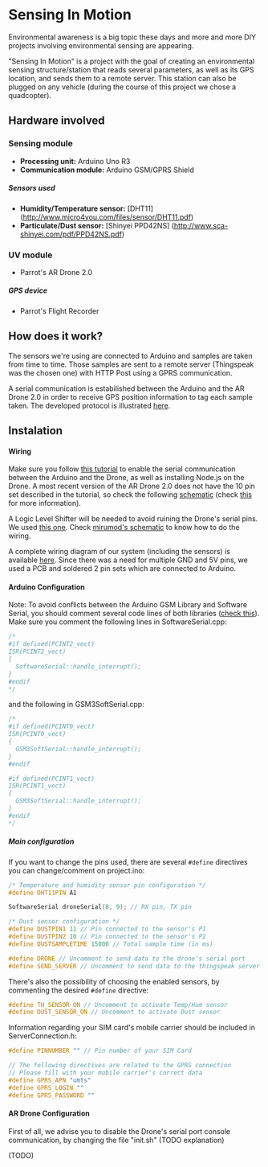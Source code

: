 Sensing In Motion
===============

Environmental awareness is a big topic these days and more and more DIY projects involving environmental sensing are appearing.

"Sensing In Motion" is a project with the goal of creating an environmental sensing structure/station that reads several parameters, as well as its GPS location, and sends them to a remote server.
This station can also be plugged on any vehicle (during the course of this project we chose a quadcopter).

## Hardware involved
### Sensing module
* **Processing unit:** Arduino Uno R3
* **Communication module:** Arduino GSM/GPRS Shield

##### Sensors used
* **Humidity/Temperature sensor:** [DHT11] (http://www.micro4you.com/files/sensor/DHT11.pdf)
* **Particulate/Dust sensor:** [Shinyei PPD42NS] (http://www.sca-shinyei.com/pdf/PPD42NS.pdf)

### UV module
- Parrot's AR Drone 2.0

##### GPS device
- Parrot's Flight Recorder

## How does it work?
The sensors we're using are connected to Arduino and samples are taken from time to time. Those samples are sent to a remote server (Thingspeak was the chosen one) with HTTP Post using a GPRS communication.

A serial communication is estabilished between the Arduino and the AR Drone 2.0 in order to receive GPS position information to tag each sample taken. The developed protocol is illustrated [here](https://raw.githubusercontent.com/MigueelS/sensinginmotion/master/images/gps%20protocol.png).

## Instalation

#### Wiring
Make sure you follow [this tutorial](https://gist.github.com/maxogden/4152815) to enable the serial communication between the Arduino and the Drone, as well as installing Node.js on the Drone. A most recent version of the AR Drone 2.0 does not have the 10 pin set described in the tutorial, so check the following [schematic](https://raw.githubusercontent.com/MigueelS/sensinginmotion/master/images/6%20pin%20set.png) (check [this](http://forum.parrot.com/ardrone/en/viewtopic.php?id=8148) for more information).

A Logic Level Shifter will be needed to avoid ruining the Drone's serial pins. We used [this one](https://www.sparkfun.com/products/12009). Check [mirumod's schematic](http://mirumod.tk/hw/arduino_nano/MIRUMODNANO019GPSG_new.jpg) to know how to do the wiring.

A complete wiring diagram of our system (including the sensors) is available [here](https://raw.githubusercontent.com/MigueelS/sensinginmotion/master/images/System%20schematic.png). Since there was a need for multiple GND and 5V pins, we used a PCB and soldered 2 pin sets which are connected to Arduino.

#### Arduino Configuration
Note: To avoid conflicts between the Arduino GSM Library and Software Serial, you should comment several code lines of both libraries ([check this](http://purposefulscience.blogspot.pt/2013/06/arduino-gsm-shield-tips.html)).
Make sure you comment the following lines in SoftwareSerial.cpp:

```c
/*
#if defined(PCINT2_vect)
ISR(PCINT2_vect)
{
  SoftwareSerial::handle_interrupt();
}
#endif
*/
```

and the following in GSM3SoftSerial.cpp:

```cpp
/*
#if defined(PCINT0_vect)
ISR(PCINT0_vect)
{
  GSM3SoftSerial::handle_interrupt();
}
#endif

#if defined(PCINT1_vect)
ISR(PCINT1_vect)
{
  GSM3SoftSerial::handle_interrupt();
}
#endif
*/
```

##### Main configuration
If you want to change the pins used, there are several ```#define``` directives you can change/comment on project.ino:

```cpp
/* Temperature and humidity sensor pin configuration */
#define DHT11PIN A1

SoftwareSerial droneSerial(8, 9); // RX pin, TX pin

/* Dust sensor configuration */
#define DUSTPIN1 11 // Pin connected to the sensor's P1
#define DUSTPIN2 10 // Pin connected to the sensor's P2
#define DUSTSAMPLETIME 15000 // Total sample time (in ms)

#define DRONE // Uncomment to send data to the drone's serial port
#define SEND_SERVER // Uncomment to send data to the thingspeak server
```

There's also the possibility of choosing the enabled sensors, by commenting the desired ```#define``` directive:
```cpp
#define TH_SENSOR_ON // Uncomment to activate Temp/Hum sensor
#define DUST_SENSOR_ON // Uncomment to activate Dust sensor
```

Information regarding your SIM card's mobile carrier should be included in ServerConnection.h:
```cpp
#define PINNUMBER "" // Pin number of your SIM Card

// The following directives are related to the GPRS connection
// Please fill with your mobile carrier's correct data
#define GPRS_APN "umts"
#define GPRS_LOGIN ""
#define GPRS_PASSWORD ""
```

#### AR Drone Configuration
First of all, we advise you to disable the Drone's serial port console communication, by changing the file "init.sh" (TODO explanation)

(TODO)

